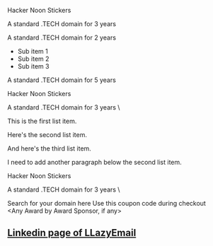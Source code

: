 Hacker Noon Stickers

A standard .TECH domain for 3 years

A standard .TECH domain for 2 years

* Sub item 1
* Sub item 2
* Sub item 3

A standard .TECH domain for 5 years

Hacker Noon Stickers

A standard .TECH domain for 3 years \

This is the first list item.

Here's the second list item.

And here's the third list item.

I need to add another paragraph below the second list item.

Hacker Noon Stickers

A standard .TECH domain for 3 years \

Search for your domain here
Use this coupon code during checkout \
<Any Award by Award Sponsor, if any>


## [Linkedin page of LLazyEmail](https://www.linkedin.com/company/llazyemail/)
